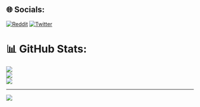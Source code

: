 
## 🌐 Socials:
[![Reddit](https://img.shields.io/badge/Reddit-%23FF4500.svg?logo=Reddit&logoColor=white)](https://reddit.com/user/robsorn) [![Twitter](https://img.shields.io/badge/Twitter-%231DA1F2.svg?logo=Twitter&logoColor=white)](https://twitter.com/itsROBSEN) 
# 📊 GitHub Stats:
![](https://github-readme-stats.vercel.app/api?username=r0bs0rn&theme=dark&hide_border=true&include_all_commits=false&count_private=false)<br/>
![](https://github-readme-streak-stats.herokuapp.com/?user=r0bs0rn&theme=dark&hide_border=true)<br/>
![](https://github-readme-stats.vercel.app/api/top-langs/?username=r0bs0rn&theme=dark&hide_border=true&include_all_commits=false&count_private=false&layout=compact)

---
[![](https://visitcount.itsvg.in/api?id=r0bs0rn&icon=0&color=0)](https://visitcount.itsvg.in)

